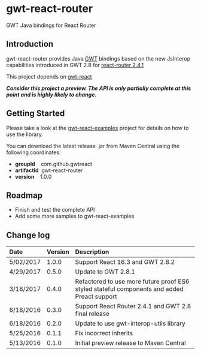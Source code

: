 # gwt-react-router
GWT Java bindings for React Router

## Introduction

gwt-react-router provides Java [GWT](http://www.gwtproject.org/) bindings based on the
new JsInterop capabilities introduced in GWT 2.8 for [react-router 2.4.1](https://github.com/reactjs/react-router)

This project depends on [gwt-react](https://github.com/GWTReact/gwt-react)

***Consider this project a preview. The API is only partially complete at this point and is highly likely to change.***

## Getting Started

Please take a look at the [gwt-react-examples](https://github.com/GWTReact/gwt-react-examples) project for
details on how to use the library.

You can download the latest release .jar from Maven Central using the following coordinates:

* **groupId**&nbsp;&nbsp;&nbsp; com.github.gwtreact
* **artifactId**&nbsp;&nbsp;gwt-react-router
* **version**&nbsp;&nbsp;&nbsp;  1.0.0

## Roadmap

* Finish and test the complete API 
* Add some more samples to gwt-react-examples

## Change log

| Date | Version | Description |
| :---      | :---  | :---  |
| 5/02/2017 | 1.0.0 | Support React 16.3 and GWT 2.8.2  |
| 4/29/2017 | 0.5.0 | Update to GWT 2.8.1   |
| 3/18/2017 | 0.4.0 | Refactored to use more future proof ES6 styled stateful components and added Preact support   |
| 6/18/2016 | 0.3.0 | Support React Router 2.4.1 and GWT 2.8 final release   |
| 6/18/2016 | 0.2.0 | Update to use gwt-interop-utils library   |
| 5/25/2016 | 0.1.1 | Fix incorrect inherits   |
| 5/13/2016 | 0.1.0 | Initial preview release to Maven Central   |
